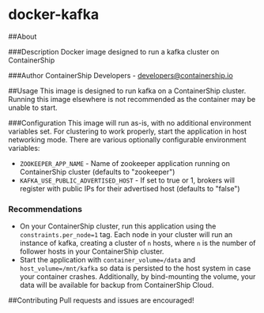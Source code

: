 docker-kafka
==============

##About

###Description
Docker image designed to run a kafka cluster on ContainerShip

###Author
ContainerShip Developers - developers@containership.io

##Usage
This image is designed to run kafka on a ContainerShip cluster. Running this image elsewhere is not recommended as the container may be unable to start.

###Configuration
This image will run as-is, with no additional environment variables set. For clustering to work properly, start the application in host networking mode. There are various optionally configurable environment variables:

* `ZOOKEEPER_APP_NAME` - Name of zookeeper application running on ContainerShip cluster (defaults to "zookeeper")
* `KAFKA_USE_PUBLIC_ADVERTISED_HOST` - If set to true or 1, brokers will register with public IPs for their advertised host (defaults to "false")

### Recommendations
* On your ContainerShip cluster, run this application using the `constraints.per_node=1` tag. Each node in your cluster will run an instance of kafka, creating a cluster of `n` hosts, where `n` is the number of follower hosts in your ContainerShip cluster.
* Start the application with `container_volume=/data` and `host_volume=/mnt/kafka` so data is persisted to the host system in case your container crashes. Additionally, by bind-mounting the volume, your data will be available for backup from ContainerShip Cloud.

##Contributing
Pull requests and issues are encouraged!
